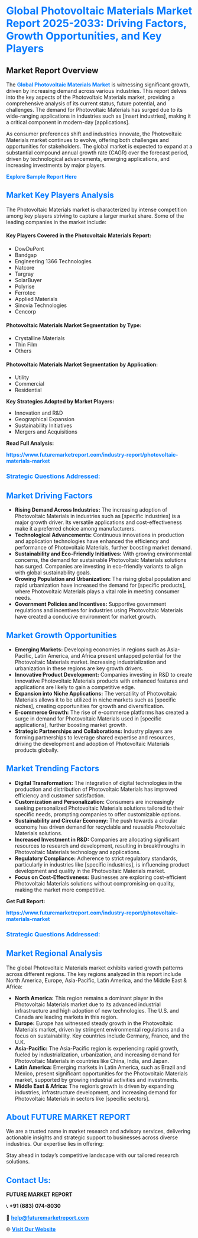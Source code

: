 <h1 style="color: #007BFF;">Global Photovoltaic Materials Market Report 2025-2033: Driving Factors, Growth Opportunities, and Key Players</h1>

<section id="overview">
<h2>Market Report Overview</h2>
<p>The <a href="https://www.futuremarketreport.com/industry-report/photovoltaic-materials-market" style="color: #007BFF; text-decoration: none;"><strong>Global Photovoltaic Materials Market</strong></a> is witnessing significant growth, driven by increasing demand across various industries. This report delves into the key aspects of the Photovoltaic Materials market, providing a comprehensive analysis of its current status, future potential, and challenges. The demand for Photovoltaic Materials has surged due to its wide-ranging applications in industries such as [insert industries], making it a critical component in modern-day [applications].</p>
<p>As consumer preferences shift and industries innovate, the Photovoltaic Materials market continues to evolve, offering both challenges and opportunities for stakeholders. The global market is expected to expand at a substantial compound annual growth rate (CAGR) over the forecast period, driven by technological advancements, emerging applications, and increasing investments by major players.</p>
</section>

<section id="overview">
<p><a href="https://www.futuremarketreport.com/request-sample/reportId=42056" style="color: #007BFF; text-decoration: none;"><strong>Explore Sample Report Here</strong></a></p>
</section>

<section id="key-players">
<h2 style="color: #007BFF;">Market Key Players Analysis</h2>
<p>The Photovoltaic Materials market is characterized by intense competition among key players striving to capture a larger market share. Some of the leading companies in the market include:</p>
<h4>Key Players Covered in the Photovoltaic Materials Report:</h4>
<ul><li>DowDuPont</li><li>Bandgap</li><li>Engineering 1366 Technologies</li><li>Natcore</li><li>Targray</li><li>SolarBuyer</li><li>Polyrise</li><li>Ferrotec</li><li>Applied Materials</li><li>Sinovia Technologies</li><li>Cencorp</li></ul>
<h4>Photovoltaic Materials Market Segmentation by Type:</h4>
<ul><li>Crystalline Materials</li><li>Thin Film</li><li>Others</li></ul>

<h4>Photovoltaic Materials Market Segmentation by Application:</h4>
<ul><li>Utility</li><li>Commercial</li><li>Residential</li></ul>
<p><strong>Key Strategies Adopted by Market Players:</strong></p>
<ul>
<li>Innovation and R&D</li>
<li>Geographical Expansion</li>
<li>Sustainability Initiatives</li>
<li>Mergers and Acquisitions</li>
</ul>
</section>

<section>
<p><strong>Read Full Analysis: </strong></p><a href="https://www.futuremarketreport.com/industry-report/photovoltaic-materials-market" style="color: #007BFF; text-decoration: none;"><strong>https://www.futuremarketreport.com/industry-report/photovoltaic-materials-market</strong></a>
<h3 style="color: #007BFF;">Strategic Questions Addressed:</h3>
</section>

<section id="driving-factors">
<h2 style="color: #007BFF;">Market Driving Factors</h2>
<ul>
<li><strong>Rising Demand Across Industries:</strong> The increasing adoption of Photovoltaic Materials in industries such as [specific industries] is a major growth driver. Its versatile applications and cost-effectiveness make it a preferred choice among manufacturers.</li>
<li><strong>Technological Advancements:</strong> Continuous innovations in production and application technologies have enhanced the efficiency and performance of Photovoltaic Materials, further boosting market demand.</li>
<li><strong>Sustainability and Eco-Friendly Initiatives:</strong> With growing environmental concerns, the demand for sustainable Photovoltaic Materials solutions has surged. Companies are investing in eco-friendly variants to align with global sustainability goals.</li>
<li><strong>Growing Population and Urbanization:</strong> The rising global population and rapid urbanization have increased the demand for [specific products], where Photovoltaic Materials plays a vital role in meeting consumer needs.</li>
<li><strong>Government Policies and Incentives:</strong> Supportive government regulations and incentives for industries using Photovoltaic Materials have created a conducive environment for market growth.</li>
</ul>
</section>

<section id="growth-opportunities">
<h2 style="color: #007BFF;">Market Growth Opportunities</h2>
<ul>
<li><strong>Emerging Markets:</strong> Developing economies in regions such as Asia-Pacific, Latin America, and Africa present untapped potential for the Photovoltaic Materials market. Increasing industrialization and urbanization in these regions are key growth drivers.</li>
<li><strong>Innovative Product Development:</strong> Companies investing in R&D to create innovative Photovoltaic Materials products with enhanced features and applications are likely to gain a competitive edge.</li>
<li><strong>Expansion into Niche Applications:</strong> The versatility of Photovoltaic Materials allows it to be utilized in niche markets such as [specific niches], creating opportunities for growth and diversification.</li>
<li><strong>E-commerce Growth:</strong> The rise of e-commerce platforms has created a surge in demand for Photovoltaic Materials used in [specific applications], further boosting market growth.</li>
<li><strong>Strategic Partnerships and Collaborations:</strong> Industry players are forming partnerships to leverage shared expertise and resources, driving the development and adoption of Photovoltaic Materials products globally.</li>
</ul>
</section>

<section id="trending-factors">
<h2 style="color: #007BFF;">Market Trending Factors</h2>
<ul>
<li><strong>Digital Transformation:</strong> The integration of digital technologies in the production and distribution of Photovoltaic Materials has improved efficiency and customer satisfaction.</li>
<li><strong>Customization and Personalization:</strong> Consumers are increasingly seeking personalized Photovoltaic Materials solutions tailored to their specific needs, prompting companies to offer customizable options.</li>
<li><strong>Sustainability and Circular Economy:</strong> The push towards a circular economy has driven demand for recyclable and reusable Photovoltaic Materials solutions.</li>
<li><strong>Increased Investment in R&D:</strong> Companies are allocating significant resources to research and development, resulting in breakthroughs in Photovoltaic Materials technology and applications.</li>
<li><strong>Regulatory Compliance:</strong> Adherence to strict regulatory standards, particularly in industries like [specific industries], is influencing product development and quality in the Photovoltaic Materials market.</li>
<li><strong>Focus on Cost-Effectiveness:</strong> Businesses are exploring cost-efficient Photovoltaic Materials solutions without compromising on quality, making the market more competitive.</li>
</ul>
</section>

<section>
<p><strong>Get Full Report: </strong></p><a href="https://www.futuremarketreport.com/industry-report/photovoltaic-materials-market" style="color: #007BFF; text-decoration: none;"><strong>https://www.futuremarketreport.com/industry-report/photovoltaic-materials-market</strong></a>
<h3 style="color: #007BFF;">Strategic Questions Addressed:</h3>
</section>


<section id="regional-analysis">
<h2 style="color: #007BFF;">Market Regional Analysis</h2>
<p>The global Photovoltaic Materials market exhibits varied growth patterns across different regions. The key regions analyzed in this report include North America, Europe, Asia-Pacific, Latin America, and the Middle East & Africa:</p>
<ul>
<li><strong>North America:</strong> This region remains a dominant player in the Photovoltaic Materials market due to its advanced industrial infrastructure and high adoption of new technologies. The U.S. and Canada are leading markets in this region.</li>
<li><strong>Europe:</strong> Europe has witnessed steady growth in the Photovoltaic Materials market, driven by stringent environmental regulations and a focus on sustainability. Key countries include Germany, France, and the U.K.</li>
<li><strong>Asia-Pacific:</strong> The Asia-Pacific region is experiencing rapid growth, fueled by industrialization, urbanization, and increasing demand for Photovoltaic Materials in countries like China, India, and Japan.</li>
<li><strong>Latin America:</strong> Emerging markets in Latin America, such as Brazil and Mexico, present significant opportunities for the Photovoltaic Materials market, supported by growing industrial activities and investments.</li>
<li><strong>Middle East & Africa:</strong> The region’s growth is driven by expanding industries, infrastructure development, and increasing demand for Photovoltaic Materials in sectors like [specific sectors].</li>
</ul>
</section>

<footer>
<h2 style="color: #007BFF;">About FUTURE MARKET REPORT</h2>
<p>We are a trusted name in market research and advisory services, delivering actionable insights and strategic support to businesses across diverse industries. Our expertise lies in offering:</p>

<p>Stay ahead in today’s competitive landscape with our tailored research solutions.</p>

<h2 style="color: #007BFF;">Contact Us:</h2>
<p><strong>FUTURE MARKET REPORT</strong></p>
<p>📞 <strong>+91 (883) 074-8030</strong></p>
<p>📧 <strong><a href="mailto:help@futuremarketreport.com" style="color: #007BFF;">help@futuremarketreport.com</a></strong></p>
<p>🌐 <strong><a href="https://www.futuremarketreport.com/" style="color: #007BFF;">Visit Our Website</a></strong></p>
</footer>